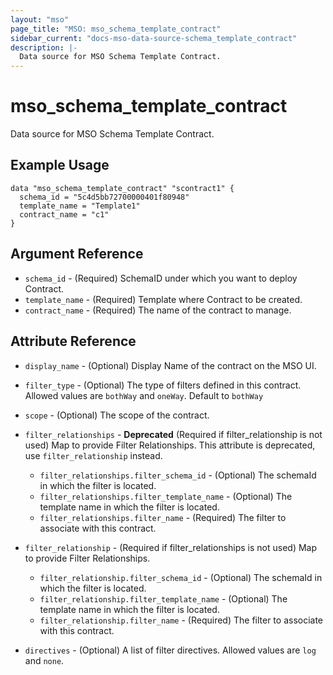 ```yaml
---
layout: "mso"
page_title: "MSO: mso_schema_template_contract"
sidebar_current: "docs-mso-data-source-schema_template_contract"
description: |-
  Data source for MSO Schema Template Contract.
---
```


# mso_schema_template_contract #

Data source for MSO Schema Template Contract.

## Example Usage ##

```hcl
data "mso_schema_template_contract" "scontract1" {
  schema_id = "5c4d5bb72700000401f80948"
  template_name = "Template1"
  contract_name = "c1"
}
```

## Argument Reference ##

* `schema_id` - (Required) SchemaID under which you want to deploy Contract.
* `template_name` - (Required) Template where Contract to be created.
* `contract_name` - (Required) The name of the contract to manage.

## Attribute Reference ##

* `display_name` - (Optional) Display Name of the contract on the MSO UI.
* `filter_type` - (Optional) The type of filters defined in this contract. Allowed values are `bothWay` and `oneWay`. Default to `bothWay`
* `scope` - (Optional) The scope of the contract.
* `filter_relationships` - **Deprecated** (Required if filter_relationship is not used) Map to provide Filter Relationships. This attribute is deprecated, use `filter_relationship` instead.
  * `filter_relationships.filter_schema_id` - (Optional) The schemaId in which the filter is located.
  * `filter_relationships.filter_template_name` - (Optional) The template name in which the filter is located.
  * `filter_relationships.filter_name` - (Required) The filter to associate with this contract.

* `filter_relationship` - (Required if filter_relationships is not used) Map to provide Filter Relationships.
  * `filter_relationship.filter_schema_id` - (Optional) The schemaId in which the filter is located.
  * `filter_relationship.filter_template_name` - (Optional) The template name in which the filter is located.
  * `filter_relationship.filter_name` - (Required) The filter to associate with this contract.

* `directives` - (Optional) A list of filter directives. Allowed values are `log` and `none`.
